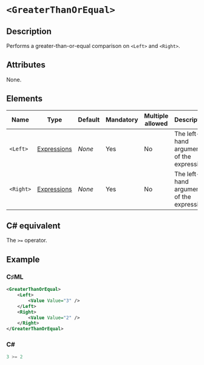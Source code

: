 # `<GreaterThanOrEqual>`

## Description

Performs a greater-than-or-equal comparison on `<Left>` and `<Right>`.

## Attributes

None.

## Elements

| Name | Type | Default | Mandatory | Multiple allowed | Description |
|---|---|---|---|---|---|
| `<Left>` | [Expressions](../types/expressions.md) | *None* | Yes | No | The left-hand argument of the expression. |
| `<Right>` | [Expressions](../types/expressions.md) | *None* | Yes | No | The left-hand argument of the expression. |

## C# equivalent

The `>=` operator.

## Example

### C♯ML

```xml
<GreaterThanOrEqual>
    <Left>
        <Value Value="3" />
    </Left>
    <Right>
        <Value Value="2" />
    </Right>
</GreaterThanOrEqual>
```

### C#

```csharp
3 >= 2
```
